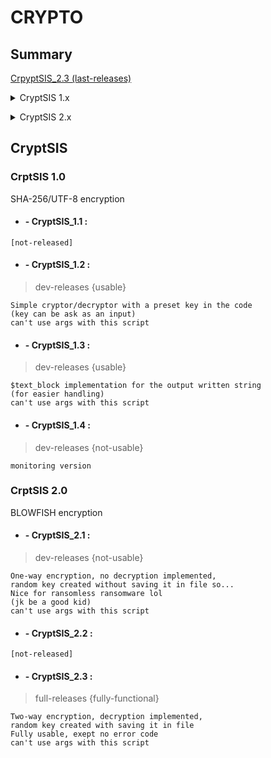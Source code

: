 # CRYPTO

## Summary

[CrpyptSIS_2.3 (last-releases)](https://github.com/Retr0Kr0dy/ScriptVirusMess/tree/main/py/CRYPTOR#--cryptsis_23-)

<details><summary>CryptSIS 1.x</summary>
<p>

[CrpyptSIS_1.1](https://github.com/Retr0Kr0dy/ScriptVirusMess/tree/main/py/CRYPTOR#--cryptsis_11-)
 
[CrpyptSIS_1.2](https://github.com/Retr0Kr0dy/ScriptVirusMess/tree/main/py/CRYPTOR#--cryptsis_12-)

[CrpyptSIS_1.3](https://github.com/Retr0Kr0dy/ScriptVirusMess/tree/main/py/CRYPTOR#--cryptsis_13-)

[CrpyptSIS_1.4](https://github.com/Retr0Kr0dy/ScriptVirusMess/tree/main/py/CRYPTOR#--cryptsis_14-)

</details>
</p>
 
<details><summary>CryptSIS 2.x</summary>
<p>
 
[CrpyptSIS_2.1](https://github.com/Retr0Kr0dy/ScriptVirusMess/tree/main/py/CRYPTOR#--cryptsis_21-)
 
[CrpyptSIS_2.2](https://github.com/Retr0Kr0dy/ScriptVirusMess/tree/main/py/CRYPTOR#--cryptsis_22-)

[CrpyptSIS_2.3](https://github.com/Retr0Kr0dy/ScriptVirusMess/tree/main/py/CRYPTOR#--cryptsis_23-)

</details>
</p>
 
## CryptSIS

### CrptSIS 1.0

SHA-256/UTF-8 encryption

- #### - CryptSIS_1.1 :

```
[not-released]
```

- #### - CryptSIS_1.2 :

 >dev-releases
 {usable}
 
```
Simple cryptor/decryptor with a preset key in the code 
(key can be ask as an input)
can't use args with this script
```

- #### - CryptSIS_1.3 :

 >dev-releases
 {usable}

```
$text_block implementation for the output written string 
(for easier handling)
can't use args with this script
```

- #### - CryptSIS_1.4 :

 >dev-releases
 {not-usable}

```
monitoring version
```

### CrptSIS 2.0

BLOWFISH encryption

- #### - CryptSIS_2.1 :

 >dev-releases
 {not-usable}

```
One-way encryption, no decryption implemented, 
random key created without saving it in file so...
Nice for ransomless ransomware lol 
(jk be a good kid)
can't use args with this script
```

- #### - CryptSIS_2.2 :

```
[not-released]
```

- #### - CryptSIS_2.3 :

 >full-releases
 {fully-functional}

```
Two-way encryption, decryption implemented, 
random key created with saving it in file
Fully usable, exept no error code
can't use args with this script
```
